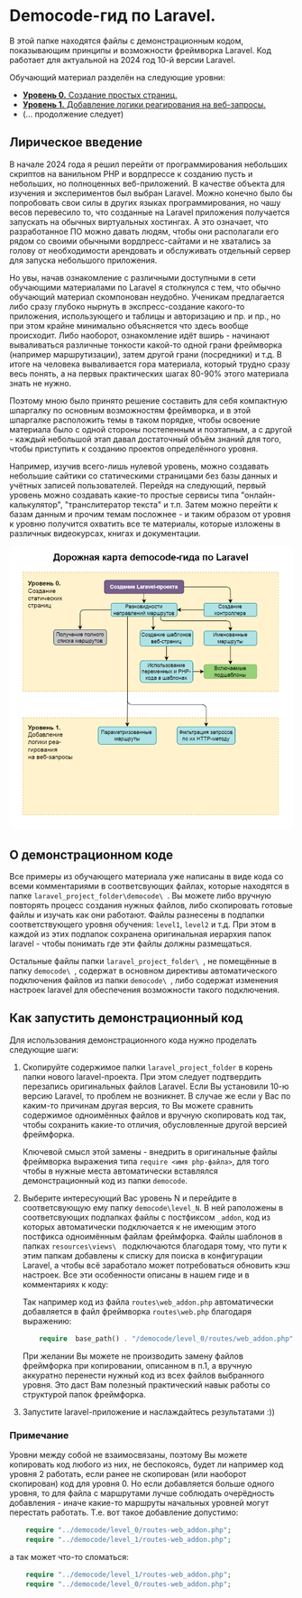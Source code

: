 # Democode-гид по Laravel.

В этой папке находятся файлы с демонстрационным кодом, показывающим принципы и возможности фреймворка Laravel. Код работает для актуальной на 2024 год 10-й версии Laravel.

Обучающий материал разделён на следующие уровни:

- [**Уровень 0.** Создание простых страниц.](./Laravel_guide-Level_0.md)
- [**Уровень 1.** Добавление логики реагирования на веб-запросы.](./Laravel_guide-Level_1.md)
- (... продолжение следует) 

## Лирическое введение

В начале 2024 года я решил перейти от программирования небольших скриптов на ванильном PHP и вордпрессе к созданию пусть и небольших, но полноценных веб-приложений. В качестве объекта для изучения и экспериментов был выбран Laravel. Можно конечно было бы попробовать свои силы в других языках программирования, но чашу весов перевесило то, что созданные на Laravel приложения получается запускать на обычных виртуальных хостингах. А это означает, что разработанное ПО можно давать людям, чтобы они располагали его рядом со своими обычными вордпресс-сайтами и не хватались за голову от необходимости арендовать и обслуживать отдельный сервер для запуска небольшого приложения.

Но увы, начав ознакомление с различными доступными в сети обучающими материалами по Laravel я столкнулся с тем, что обычно обучающий материал скомпонован неудобно. Ученикам предлагается либо сразу глубоко нырнуть в экспресс-создание какого-то приложения, использующего и таблицы и авторизацию и пр. и пр., но при этом крайне минимально объясняется что здесь вообще происходит. Либо наоборот, ознакомление идёт вширь - начинают вываливаться различные тонкости какой-то одной грани фреймворка (например маршрутизации), затем другой грани (посредники) и т.д. В итоге на человека вываливается гора материала, который трудно сразу весь понять, а на первых практических шагах 80-90% этого материала знать не нужно.

Поэтому мною было принято решение составить для себя компактную шпаргалку по основным возможностям фреймворка, и в этой шпаргалке расположить темы в таком порядке, чтобы освоение материала было с одной стороны постепенным и поэтапным, а с другой - каждый небольшой этап давал достаточный объём знаний для того, чтобы приступить к созданию проектов определённого уровня.

Например, изучив всего-лишь нулевой уровень, можно создавать небольшие сайтики со статическими страницами без базы данных и учётных записей пользователей. Перейдя на следующий, первый уровень можно создавать какие-то простые сервисы типа "онлайн-калькулятор", "транслитератор текста" и т.п. Затем можно перейти к базам данным и прочим темам посложнее - и таким образом от уровня к уровню получится охватить все те материалы, которые изложены в различнык видеокурсах, книгах и документации.

![схема](.\images\Laravel-RoadMap.png)

## О демонстрационном коде

Все примеры из обучающего материала уже написаны в виде кода со всеми комментариями в соответсвующих файлах, которые находятся в папке `laravel_project_folder\democode\ `. Вы можете либо вручную повторять процесс создания нужных файлов, либо скопировать готовые файлы и изучать как они работают. Файлы разнесены в подпапки соответствующего уровня обучения: `level1`, `level2` и т.д. При этом в каждой из этих подпапок сохранена оригинальная иерархия папок laravel - чтобы понимать где эти файлы должны размещаться.

Остальные файлы папки `laravel_project_folder\ `, не помещённые в папку `democode\ `, содержат в основном директивы автоматического подключения файлов из папки `democode\ `, либо содержат изменения настроек laravel для обеспечения возможности такого подключения.

## Как запустить демонстрационный код

Для использования демонстрационного кода нужно проделать следующие шаги:

1. Скопируйте содержимое папки `laravel_project_folder` в корень папки нового laravel-проекта. При этом следует подтвердить перезапись оригинальных файлов Laravel. Если Вы установили 10-ю версию Laravel, то проблем не возникнет. В случае же если у Вас по каким-то причинам другая версия, то Вы можете  сравнить содержимое одноимённых файлов и вручную скопировать код так, чтобы сохранить какие-то отличия, обусловленные другой версией фреймфорка.

	Ключевой смысл этой замены - внедрить в оригинальные файлы фреймворка выражения типа `require <имя php-файла>`, для того чтобы в нужные места автоматически вставлялся демонстрационный код из папки `democode`.

2. Выберите интересующий Вас уровень N и перейдите в соответсвующую ему папку `democode\level_N`. В ней раположены в соответсвующих подпапках файлы с постфиксом `_addon`, код из которых автоматически подключается к не имеющим этого постфикса одноимённым файлам фреймфорка. Файлы шаблонов в папках `resources\views\ ` подключаются благодаря тому, что пути к этим папкам добавлены к списку для поиска в конфигурации Laravel, а чтобы всё заработало может потребоваться обновить кэш настроек. Все эти особенности описаны в нашем гиде и в комментариях к коду:

    Так например код из файла `routes\web_addon.php` автоматически добавляется в файл фреймворка `routes\web.php` благодаря выражению:
	```php
		require  base_path() . "/democode/level_0/routes/web_addon.php";
	```

	При желании Вы можете не производить замену файлов фреймфорка при копировании, описанном в п.1, а вручную аккуратно перенести нужный код из всех файлов выбранного уровня. Это даст Вам полезный практический навык работы со структурой папок фреймфорка.

3. Запустите laravel-приложение и наслаждайтесь результатами :))

### Примечание

Уровни между собой не взаимосвязаны, поэтому Вы можете копировать код любого из них, не беспокоясь, будет ли например код уровня 2 работать, если ранее не скопирован (или наоборот скопирован) код для уровня 0. Но если добавляется больше одного уровня, то для файла с маршрутами лучше соблюдать очерёдность добавления - иначе какие-то маршруты начальных уровней могут перестать работать. Т.е. вот такое добавление допустимо:
```php
	require "../democode/level_0/routes-web_addon.php";
	require "../democode/level_1/routes-web_addon.php";
```
а так может что-то сломаться:
```php
	require "../democode/level_1/routes-web_addon.php";
	require "../democode/level_0/routes-web_addon.php";
```